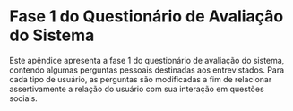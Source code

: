 # Fase 1 do Questionário de Avaliação do Sistema

Este apêndice apresenta a fase 1 do questionário de avaliação do sistema, contendo algumas perguntas pessoais destinadas aos entrevistados. Para cada tipo de usuário, as perguntas são modificadas a fim de relacionar assertivamente a relação do usuário com sua interação em questões sociais.
